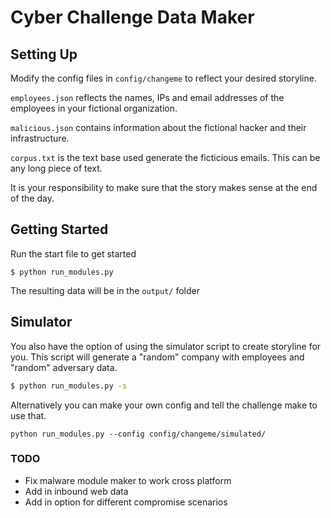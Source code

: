 # Cyber Challenge Data Maker

## Setting Up

Modify the config files in `config/changeme` to reflect your desired storyline. 

`employees.json` reflects the names, IPs and email addresses of the employees in your fictional organization.

`malicious.json` contains information about the fictional hacker and their infrastructure. 

`corpus.txt` is the text base used generate the ficticious emails. This can be any long piece of text. 

It is your responsibility to make sure that the story makes sense at the end of the day. 


## Getting Started

Run the start file to get started

```
$ python run_modules.py
```

The resulting data will be in the `output/` folder

## Simulator

You also have the option of using the simulator script to create storyline for you.
This script will generate a "random" company with employees and "random" adversary data.
```bash
$ python run_modules.py -s
```

Alternatively you can make your own config and tell the challenge make to use that.
```
python run_modules.py --config config/changeme/simulated/
```

### TODO

* Fix malware module maker to work cross platform
* Add in inbound web data
* Add in option for different compromise scenarios